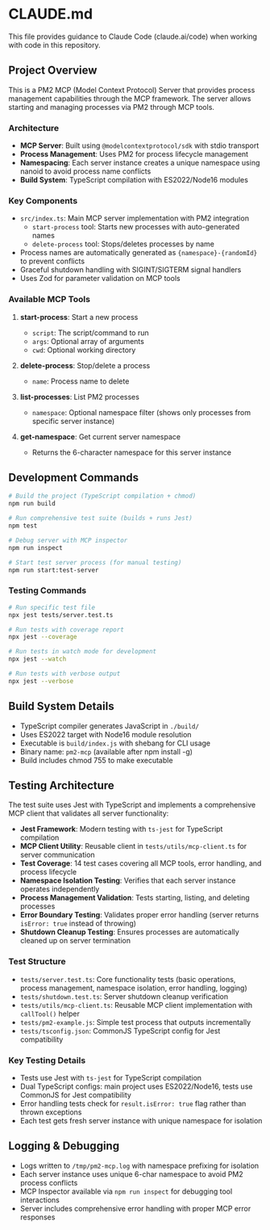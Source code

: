 # CLAUDE.md

This file provides guidance to Claude Code (claude.ai/code) when working with code in this repository.

## Project Overview

This is a PM2 MCP (Model Context Protocol) Server that provides process management capabilities through the MCP framework. The server allows starting and managing processes via PM2 through MCP tools.

### Architecture

- **MCP Server**: Built using `@modelcontextprotocol/sdk` with stdio transport
- **Process Management**: Uses PM2 for process lifecycle management  
- **Namespacing**: Each server instance creates a unique namespace using nanoid to avoid process name conflicts
- **Build System**: TypeScript compilation with ES2022/Node16 modules

### Key Components

- `src/index.ts`: Main MCP server implementation with PM2 integration
  - `start-process` tool: Starts new processes with auto-generated names
  - `delete-process` tool: Stops/deletes processes by name
- Process names are automatically generated as `{namespace}-{randomId}` to prevent conflicts
- Graceful shutdown handling with SIGINT/SIGTERM signal handlers
- Uses Zod for parameter validation on MCP tools

### Available MCP Tools

1. **start-process**: Start a new process
   - `script`: The script/command to run
   - `args`: Optional array of arguments
   - `cwd`: Optional working directory
   
2. **delete-process**: Stop/delete a process
   - `name`: Process name to delete

3. **list-processes**: List PM2 processes
   - `namespace`: Optional namespace filter (shows only processes from specific server instance)

4. **get-namespace**: Get current server namespace
   - Returns the 6-character namespace for this server instance

## Development Commands

```bash
# Build the project (TypeScript compilation + chmod)
npm run build

# Run comprehensive test suite (builds + runs Jest)
npm test

# Debug server with MCP inspector
npm run inspect

# Start test server process (for manual testing)
npm run start:test-server
```

### Testing Commands
```bash
# Run specific test file
npx jest tests/server.test.ts

# Run tests with coverage report
npx jest --coverage

# Run tests in watch mode for development
npx jest --watch

# Run tests with verbose output
npx jest --verbose
```

## Build System Details

- TypeScript compiler generates JavaScript in `./build/`
- Uses ES2022 target with Node16 module resolution  
- Executable is `build/index.js` with shebang for CLI usage
- Binary name: `pm2-mcp` (available after npm install -g)
- Build includes chmod 755 to make executable

## Testing Architecture

The test suite uses Jest with TypeScript and implements a comprehensive MCP client that validates all server functionality:

- **Jest Framework**: Modern testing with `ts-jest` for TypeScript compilation
- **MCP Client Utility**: Reusable client in `tests/utils/mcp-client.ts` for server communication
- **Test Coverage**: 14 test cases covering all MCP tools, error handling, and process lifecycle
- **Namespace Isolation Testing**: Verifies that each server instance operates independently
- **Process Management Validation**: Tests starting, listing, and deleting processes
- **Error Boundary Testing**: Validates proper error handling (server returns `isError: true` instead of throwing)
- **Shutdown Cleanup Testing**: Ensures processes are automatically cleaned up on server termination

### Test Structure
- `tests/server.test.ts`: Core functionality tests (basic operations, process management, namespace isolation, error handling, logging)
- `tests/shutdown.test.ts`: Server shutdown cleanup verification
- `tests/utils/mcp-client.ts`: Reusable MCP client implementation with `callTool()` helper
- `tests/pm2-example.js`: Simple test process that outputs incrementally
- `tests/tsconfig.json`: CommonJS TypeScript config for Jest compatibility

### Key Testing Details
- Tests use Jest with `ts-jest` for TypeScript compilation
- Dual TypeScript configs: main project uses ES2022/Node16, tests use CommonJS for Jest compatibility
- Error handling tests check for `result.isError: true` flag rather than thrown exceptions
- Each test gets fresh server instance with unique namespace for isolation

## Logging & Debugging

- Logs written to `/tmp/pm2-mcp.log` with namespace prefixing for isolation
- Each server instance uses unique 6-char namespace to avoid PM2 process conflicts  
- MCP Inspector available via `npm run inspect` for debugging tool interactions
- Server includes comprehensive error handling with proper MCP error responses
